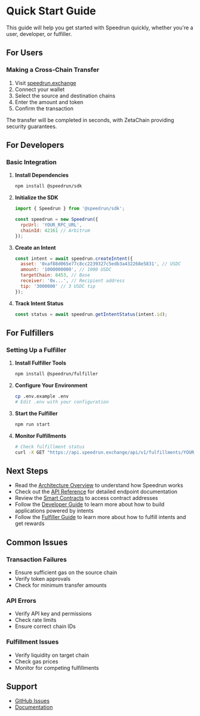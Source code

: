 # Quick Start Guide

This guide will help you get started with Speedrun quickly, whether you're a user, developer, or fulfiller.

## For Users

### Making a Cross-Chain Transfer

1. Visit [speedrun.exchange](https://speedrun.exchange)
2. Connect your wallet
3. Select the source and destination chains
4. Enter the amount and token
5. Confirm the transaction

The transfer will be completed in seconds, with ZetaChain providing security guarantees.

## For Developers

### Basic Integration

1. **Install Dependencies**
   ```bash
   npm install @speedrun/sdk
   ```

2. **Initialize the SDK**
   ```javascript
   import { Speedrun } from '@speedrun/sdk';

   const speedrun = new Speedrun({
     rpcUrl: 'YOUR_RPC_URL',
     chainId: 42161 // Arbitrum
   });
   ```

3. **Create an Intent**
   ```javascript
   const intent = await speedrun.createIntent({
     asset: '0xaf88d065e77c8cc2239327c5edb3a432268e5831', // USDC
     amount: '1000000000', // 1000 USDC
     targetChain: 8453, // Base
     receiver: '0x...', // Recipient address
     tip: '3000000' // 3 USDC tip
   });
   ```

4. **Track Intent Status**
   ```javascript
   const status = await speedrun.getIntentStatus(intent.id);
   ```

## For Fulfillers

### Setting Up a Fulfiller

1. **Install Fulfiller Tools**
   ```bash
   npm install @speedrun/fulfiller
   ```

2. **Configure Your Environment**
   ```bash
   cp .env.example .env
   # Edit .env with your configuration
   ```

3. **Start the Fulfiller**
   ```bash
   npm run start
   ```

4. **Monitor Fulfillments**
   ```bash
   # Check fulfillment status
   curl -X GET "https://api.speedrun.exchange/api/v1/fulfillments/YOUR_FULFILLMENT_ID"
   ```

## Next Steps

- Read the [Architecture Overview](./architecture.md) to understand how Speedrun works
- Check out the [API Reference](./api-reference.md) for detailed endpoint documentation
- Review the [Smart Contracts](./contract-addresses.md) to access contract addresses
- Follow the [Developer Guide](./dev-intent-transfer.md) to learn more about how to build applications powered by intents
- Follow the [Fulfiller Guide](./fulfill-intents.md) to learn more about how to fulfill intents and get rewards

## Common Issues

### Transaction Failures
- Ensure sufficient gas on the source chain
- Verify token approvals
- Check for minimum transfer amounts

### API Errors
- Verify API key and permissions
- Check rate limits
- Ensure correct chain IDs

### Fulfillment Issues
- Verify liquidity on target chain
- Check gas prices
- Monitor for competing fulfillments

## Support

- [GitHub Issues](https://github.com/speedrun-hq/speedrun/issues)
- [Documentation](https://docs.speedrun.exchange) 